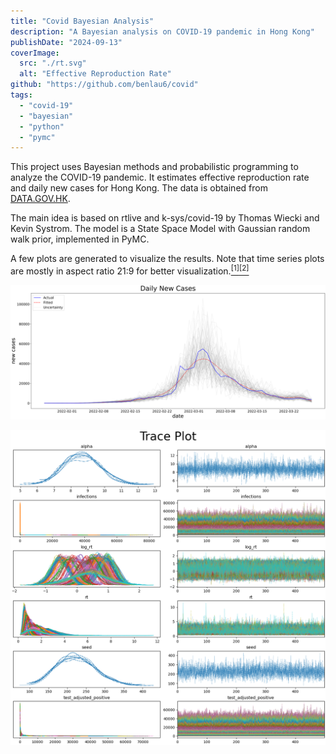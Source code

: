 ```yaml
---
title: "Covid Bayesian Analysis"
description: "A Bayesian analysis on COVID-19 pandemic in Hong Kong"
publishDate: "2024-09-13"
coverImage:
  src: "./rt.svg"
  alt: "Effective Reproduction Rate"
github: "https://github.com/benlau6/covid"
tags:
  - "covid-19"
  - "bayesian"
  - "python"
  - "pymc"
---
```


This project uses Bayesian methods and probabilistic programming to analyze the COVID-19 pandemic. It estimates effective reproduction rate and daily new cases for Hong Kong. The data is obtained from [DATA.GOV.HK](https://data.gov.hk/en-data/dataset/hk-dh-chpsebcddr-novel-infectious-agent).

The main idea is based on rtlive and k-sys/covid-19 by Thomas Wiecki and Kevin Systrom. The model is a State Space Model with Gaussian random walk prior, implemented in PyMC.

A few plots are generated to visualize the results. Note that time series plots are mostly in aspect ratio 21:9 for better visualization.[<sup>[1]</sup>](http://vis.stanford.edu/files/2006-Banking-InfoVis.pdf)[<sup>[2]</sup>](http://vis.stanford.edu/files/2012-SlopeComparison-InfoVis.pdf)

![Daily New Cases](./ts_new_cases.svg)

![trace plot](./trace.png)
